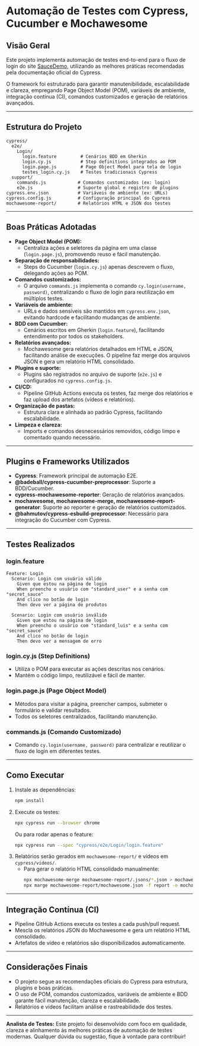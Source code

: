 # Automação de Testes com Cypress, Cucumber e Mochawesome

## Visão Geral
Este projeto implementa automação de testes end-to-end para o fluxo de login do site [SauceDemo](https://www.saucedemo.com/v1/index.html), utilizando as melhores práticas recomendadas pela documentação oficial do Cypress.

O framework foi estruturado para garantir manutenibilidade, escalabilidade e clareza, empregando Page Object Model (POM), variáveis de ambiente, integração contínua (CI), comandos customizados e geração de relatórios avançados.

---

## Estrutura do Projeto

```
cypress/
  e2e/
    Login/
      login.feature         # Cenários BDD em Gherkin
      login.cy.js           # Step definitions integrados ao POM
      login.page.js         # Page Object Model para tela de login
      testes_login.cy.js    # Testes tradicionais Cypress
  support/
    commands.js            # Comandos customizados (ex: login)
    e2e.js                 # Suporte global e registro de plugins
cypress.env.json           # Variáveis de ambiente (ex: URLs)
cypress.config.js          # Configuração principal do Cypress
mochawesome-report/        # Relatórios HTML e JSON dos testes
```

---

## Boas Práticas Adotadas

- **Page Object Model (POM):**
  - Centraliza ações e seletores da página em uma classe (`login.page.js`), promovendo reuso e fácil manutenção.
- **Separação de responsabilidades:**
  - Steps do Cucumber (`login.cy.js`) apenas descrevem o fluxo, delegando ações ao POM.
- **Comandos customizados:**
  - O arquivo `commands.js` implementa o comando `cy.login(username, password)`, centralizando o fluxo de login para reutilização em múltiplos testes.
- **Variáveis de ambiente:**
  - URLs e dados sensíveis são mantidos em `cypress.env.json`, evitando hardcode e facilitando mudanças de ambiente.
- **BDD com Cucumber:**
  - Cenários escritos em Gherkin (`login.feature`), facilitando entendimento por todos os stakeholders.
- **Relatórios avançados:**
  - Mochawesome gera relatórios detalhados em HTML e JSON, facilitando análise de execuções. O pipeline faz merge dos arquivos JSON e gera um relatório HTML consolidado.
- **Plugins e suporte:**
  - Plugins são registrados no arquivo de suporte (`e2e.js`) e configurados no `cypress.config.js`.
- **CI/CD:**
  - Pipeline GitHub Actions executa os testes, faz merge dos relatórios e faz upload dos artefatos (vídeos e relatórios).
- **Organização de pastas:**
  - Estrutura clara e alinhada ao padrão Cypress, facilitando escalabilidade.
- **Limpeza e clareza:**
  - Imports e comandos desnecessários removidos, código limpo e comentado quando necessário.

---

## Plugins e Frameworks Utilizados

- **Cypress**: Framework principal de automação E2E.
- **@badeball/cypress-cucumber-preprocessor**: Suporte a BDD/Cucumber.
- **cypress-mochawesome-reporter**: Geração de relatórios avançados.
- **mochawesome, mochawesome-merge, mochawesome-report-generator**: Suporte ao reporter e geração de relatórios customizados.
- **@bahmutov/cypress-esbuild-preprocessor**: Necessário para integração do Cucumber com Cypress.

---

## Testes Realizados

### login.feature
```gherkin
Feature: Login
  Scenario: Login com usuário válido
    Given que estou na página de login
    When preencho o usuário com "standard_user" e a senha com "secret_sauce"
    And clico no botão de login
    Then devo ver a página de produtos

  Scenario: Login com usuário inválido
    Given que estou na página de login
    When preencho o usuário com "standard_luis" e a senha com "secret_sauce"
    And clico no botão de login
    Then devo ver a mensagem de erro
```

### login.cy.js (Step Definitions)
- Utiliza o POM para executar as ações descritas nos cenários.
- Mantém o código limpo, reutilizável e fácil de manter.

### login.page.js (Page Object Model)
- Métodos para visitar a página, preencher campos, submeter o formulário e validar resultados.
- Todos os seletores centralizados, facilitando manutenção.

### commands.js (Comando Customizado)
- Comando `cy.login(username, password)` para centralizar e reutilizar o fluxo de login em diferentes testes.

---

## Como Executar

1. Instale as dependências:
   ```sh
   npm install
   ```
2. Execute os testes:
   ```sh
   npx cypress run --browser chrome
   ```
   Ou para rodar apenas o feature:
   ```sh
   npx cypress run --spec "cypress/e2e/Login/login.feature"
   ```
3. Relatórios serão gerados em `mochawesome-report/` e vídeos em `cypress/videos/`.
   - Para gerar o relatório HTML consolidado manualmente:
     ```sh
     npx mochawesome-merge mochawesome-report/.jsons/*.json > mochawesome-report/mochawesome.json
     npx marge mochawesome-report/mochawesome.json -f report -o mochawesome-report
     ```

---

## Integração Contínua (CI)
- Pipeline GitHub Actions executa os testes a cada push/pull request.
- Mescla os relatórios JSON do Mochawesome e gera um relatório HTML consolidado.
- Artefatos de vídeo e relatórios são disponibilizados automaticamente.

---

## Considerações Finais
- O projeto segue as recomendações oficiais do Cypress para estrutura, plugins e boas práticas.
- O uso de POM, comandos customizados, variáveis de ambiente e BDD garante fácil manutenção, clareza e escalabilidade.
- Relatórios e vídeos facilitam análise e rastreabilidade dos testes.

---

**Analista de Testes:**
Este projeto foi desenvolvido com foco em qualidade, clareza e alinhamento às melhores práticas de automação de testes modernas. Qualquer dúvida ou sugestão, fique à vontade para contribuir!
